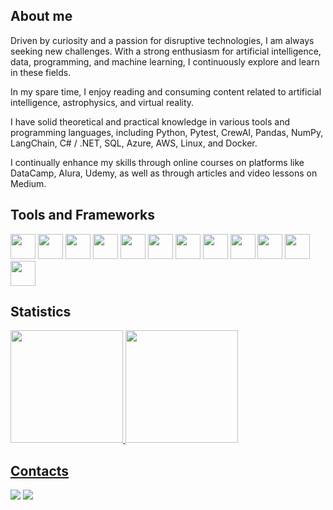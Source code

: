 ## About me
Driven by curiosity and a passion for disruptive technologies, I am always seeking new challenges. With a strong enthusiasm for artificial intelligence, data, programming, and machine learning, I continuously explore and learn in these fields.

In my spare time, I enjoy reading and consuming content related to artificial intelligence, astrophysics, and virtual reality.

I have solid theoretical and practical knowledge in various tools and programming languages, including Python, Pytest, CrewAI, Pandas, NumPy, LangChain, C# / .NET, SQL, Azure, AWS, Linux, and Docker.

I continually enhance my skills through online courses on platforms like DataCamp, Alura, Udemy, as well as through articles and video lessons on Medium.

## Tools and Frameworks
<img src="https://cdn.jsdelivr.net/gh/devicons/devicon/icons/python/python-original.svg" height=40px width=40px /> <img src="https://cdn.jsdelivr.net/gh/devicons/devicon@latest/icons/pandas/pandas-original.svg" height=40px width=40px /> <img src="https://cdn.jsdelivr.net/gh/devicons/devicon@latest/icons/numpy/numpy-plain.svg" height=40px width=40px /> <img src="https://cdn.jsdelivr.net/gh/devicons/devicon@latest/icons/pytest/pytest-original.svg" height=40px width=40px /> <img src="https://cdn.jsdelivr.net/gh/devicons/devicon@latest/icons/azure/azure-original.svg" height=40px width=40px /> <img src="https://cdn.jsdelivr.net/gh/devicons/devicon/icons/csharp/csharp-original.svg" height=40px width=40px /> <img src="https://cdn.jsdelivr.net/gh/devicons/devicon/icons/java/java-original-wordmark.svg" height=40px width=40px />  <img src="https://cdn.jsdelivr.net/gh/devicons/devicon/icons/javascript/javascript-original.svg" height=40px width=40px />  <img src="https://cdn.jsdelivr.net/gh/devicons/devicon/icons/typescript/typescript-original.svg" height=40px width=40px />  <img src="https://cdn.jsdelivr.net/gh/devicons/devicon/icons/docker/docker-original-wordmark.svg" height=40px width=40px />  <img src="https://cdn.jsdelivr.net/gh/devicons/devicon/icons/linux/linux-original.svg" height=40px width=40px />  <img src="https://cdn.jsdelivr.net/gh/devicons/devicon/icons/git/git-original-wordmark.svg" height=40px width=40px />

## Statistics
<div>
  <a href="https://github.com/Gabriel-Sasaki">
  <img height="180em" src="https://github-readme-stats-sigma-five.vercel.app/api/top-langs/?username=Gabriel-Sasaki&layout=compact&langs_count=7&theme=dracula"/>
  <img height="180em" src="https://github-readme-stats-sigma-five.vercel.app/api?username=Gabriel-Sasaki&show_icons=true&theme=dracula&include_all_commits=true&count_private=true"/>
</div>

## Contacts
<div>
<a href = "mailto:gabriel.sasaki@yahoo.com"><img src="https://img.shields.io/badge/Yahoo-5D04D9?style=for-the-badge&logo=yahoo&logoColor=white" target="_blank"></a>
<a href="https://www.linkedin.com/in/gabriel-pinto-sasaki" target="_blank"><img src="https://img.shields.io/badge/-LinkedIn-%230077B5?style=for-the-badge&logo=linkedin&logoColor=white" target="_blank"></a>   
</div>
